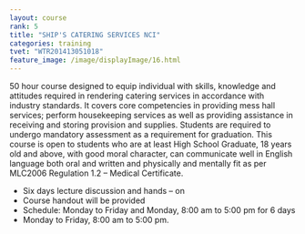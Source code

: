 ```yaml
---
layout: course
rank: 5
title: "SHIP'S CATERING SERVICES NCI"
categories: training
tvet: "WTR201413051018"
feature_image: /image/displayImage/16.html
---
```


50 hour course designed to equip individual with skills, knowledge and attitudes required in rendering catering services in accordance with industry standards. It covers core competencies in providing mess hall services; perform housekeeping services as well as providing assistance in receiving and storing provision and supplies. Students are required to undergo mandatory assessment as a requirement for graduation. This course is open to students who are at least High School Graduate, 18 years old and above, with good moral character, can communicate well in English language both oral and written and physically and mentally fit as per MLC2006 Regulation 1.2 – Medical Certificate.

* Six days lecture discussion and hands – on
* Course handout will be provided
* Schedule: Monday to Friday and Monday, 8:00 am to 5:00 pm for 6 days
* Monday to Friday, 8:00 am to 5:00 pm.

